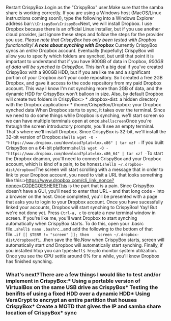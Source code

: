 
Restart CrispyBox.Login as the "CrispyBox" user.Make sure that the samba share is working correctly. If you are using a Windows host (MacOS/Linux instructions coming soon!), type the following into a Windows Explorer address bar:```\\CrispyBox\CrispyBox```Next, we will install Dropbox. I use Dropbox because there is an official Linux installer, but if you use another cloud provider, just ignore these steps and follow the steps for the provider you use. *Please note that CrispyBox has only been tested with Dropbox functionality!*
***A note about synching with Dropbox***
Currently CrispyBox syncs an *entire* Dropbox account. Eventually (hopefully) CrispyBox will allow you to specify which folders are synched, but until that point it is important to understand that if you have 900GB of data in Dropbox, *900GB of data will be synched to CrispyBox*.
This isn't a big deal if you've created CrispyBox with a 900GB HDD, but if you are like me and a significant portion of your Dropbox *isn't* your code repository. So I created a free 2GB Dropbox, and gave it access to the code repository from my paid Dropbox account. This way I know I'm not synching more than 2GB of data, and the dynamic HDD for CrispyBox won't balloon in size. 
Also, by default Dropbox will create two folders in CrispyBox:> * .dropbox-dist: a hidden directory with the Dropbox application> * /home/CrispyBox/Dropbox: your Dropbox synched data
When Dropbox starts to sync, it takes over the terminal. Since we need to do some things while Dropbox is synching, we'll start screen so we can have multiple terminals open at once.```shellscreen```Once you're through the screen introductory prompts, you'll see an empty terminal. That's where we'll install Dropbox.
Since CrispyBox is 32-bit, we'll install the 32-bit version of Dropbox:```shell$ wget -O - "https://www.dropbox.com/download?plat=lnx.x86" | tar xzf -``` If you built CrispyBox on a 64-bit platform:```shell$ wget -O - "https://www.dropbox.com/download?plat=lnx.x86_64" | tar xzf -```To start the Dropbox deamon, you'll need to connect CrispyBox and your Dropbox account, which is kind of a pain, to be honest.```shell$ ~/.dropbox-dist/dropboxd```The screen will start scrolling with a message that in order to link to your Dropbox account, you need to visit a URL that looks something like this:>https://www.dropbox.com/cli_link_nonce?nonce=CODEGOESHEREThis is the part that is a pain. Since CrispyBox doesn't have a GUI, you'll need to enter that URL - and that long code - into a browser on the host. Once completed, you'll be presented with a page that asks you to login to your Dropbox account.
Once you have sucessfully linked your accounts, Dropbox will start synching to CrispyBox! Yay! But we're not done yet.
Press `Ctrl-a, c` to create a new terminal window in screen. If you're like me, you'll want Dropbox to start synching automatically when CrispyBox starts. To do this, open your .basrc file...```shell$ nano .bashrc```...and add the following to the bottom of that file...```if [[ $TERM != "screen" ]]; then    screen ~/.dropbox-dist/dropboxdfi```...then save the file.Now when CrispyBox starts, screen will automatically start *and* Dropbox will automatically start synching.
Finally, if you installed htop you can type```shell$ htop```to monitor system utilization. Once you see the CPU settle around 0% for a while, you'll know Dropbox has finished synching.
### What's next?There are a few things I would like to test and/or implement in CrispyBox:* Using a portable version of VirtualBox on the same USB drive as CrispyBox* Testing the benifits of using a fixed HDD over a dynamic HDD* Using VeraCrypt to encrypt an entire partition that houses CrispyBox* Create a MOTD that gives the IP and samba share location of CrispyBox* sync
